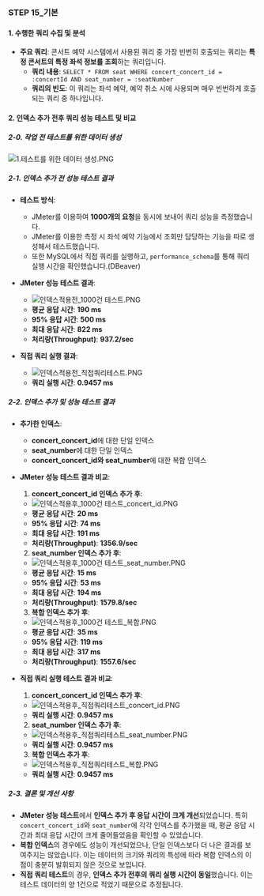### **STEP 15_기본**

#### **1. 수행한 쿼리 수집 및 분석**

- **주요 쿼리**: 콘서트 예약 시스템에서 사용된 쿼리 중 가장 빈번히 호출되는 쿼리는 **특정 콘서트의 특정 좌석 정보를 조회**하는 쿼리입니다.
  - **쿼리 내용**: `SELECT * FROM seat WHERE concert_concert_id = :concertId AND seat_number = :seatNumber`
  - **쿼리의 빈도**: 이 쿼리는 좌석 예약, 예약 취소 시에 사용되며 매우 빈번하게 호출되는 쿼리 중 하나입니다.

#### **2. 인덱스 추가 전후 쿼리 성능 테스트 및 비교**
##### **2-0. 작업 전 테스트를 위한 데이터 생성**
![1.테스트를 위한 데이터 생성.PNG](..%2F..%2FDesktop%2F1.%ED%85%8C%EC%8A%A4%ED%8A%B8%EB%A5%BC%20%EC%9C%84%ED%95%9C%20%EB%8D%B0%EC%9D%B4%ED%84%B0%20%EC%83%9D%EC%84%B1.PNG)
##### **2-1. 인덱스 추가 전 성능 테스트 결과**
- **테스트 방식**:
  - JMeter를 이용하여 **1000개의 요청**을 동시에 보내어 쿼리 성능을 측정했습니다.
  - JMeter를 이용한 측정 시 좌석 예약 기능에서 조회만 담당하는 기능을 따로 생성해서 테스트했습니다.
  - 또한 MySQL에서 직접 쿼리를 실행하고, `performance_schema`를 통해 쿼리 실행 시간을 확인했습니다.(DBeaver)

- **JMeter 성능 테스트 결과**:
  - ![인덱스적용전_1000건 테스트.PNG](..%2F..%2FDesktop%2F%EC%9D%B8%EB%8D%B1%EC%8A%A4%EC%A0%81%EC%9A%A9%EC%A0%84_1000%EA%B1%B4%20%ED%85%8C%EC%8A%A4%ED%8A%B8.PNG)
  - **평균 응답 시간**: **190 ms**
  - **95% 응답 시간**: **500 ms**
  - **최대 응답 시간**: **822 ms**
  - **처리량(Throughput)**: **937.2/sec**

- **직접 쿼리 실행 결과**:
  - ![인덱스적용전_직접쿼리테스트.PNG](..%2F..%2FDesktop%2F%EC%9D%B8%EB%8D%B1%EC%8A%A4%EC%A0%81%EC%9A%A9%EC%A0%84_%EC%A7%81%EC%A0%91%EC%BF%BC%EB%A6%AC%ED%85%8C%EC%8A%A4%ED%8A%B8.PNG)
  - **쿼리 실행 시간**: **0.9457 ms**

##### **2-2. 인덱스 추가 및 성능 테스트 결과**

- **추가한 인덱스**:
  - **concert_concert_id**에 대한 단일 인덱스
  - **seat_number**에 대한 단일 인덱스
  - **concert_concert_id와 seat_number**에 대한 복합 인덱스

- **JMeter 성능 테스트 결과 비교**:
  1. **concert_concert_id 인덱스 추가 후**:
    - ![인덱스적용후_1000건 테스트_concert_id.PNG](..%2F..%2FDesktop%2F%EC%9D%B8%EB%8D%B1%EC%8A%A4%EC%A0%81%EC%9A%A9%ED%9B%84_1000%EA%B1%B4%20%ED%85%8C%EC%8A%A4%ED%8A%B8_concert_id.PNG)
    - **평균 응답 시간**: **20 ms**
    - **95% 응답 시간**: **74 ms**
    - **최대 응답 시간**: **191 ms**
    - **처리량(Throughput)**: **1356.9/sec**

  2. **seat_number 인덱스 추가 후**:
    - ![인덱스적용후_1000건 테스트_seat_number.PNG](..%2F..%2FDesktop%2F%EC%9D%B8%EB%8D%B1%EC%8A%A4%EC%A0%81%EC%9A%A9%ED%9B%84_1000%EA%B1%B4%20%ED%85%8C%EC%8A%A4%ED%8A%B8_seat_number.PNG)
    - **평균 응답 시간**: **15 ms**
    - **95% 응답 시간**: **53 ms**
    - **최대 응답 시간**: **194 ms**
    - **처리량(Throughput)**: **1579.8/sec**

  3. **복합 인덱스 추가 후**:
    - ![인덱스적용후_1000건 테스트_복합.PNG](..%2F..%2FDesktop%2F%EC%9D%B8%EB%8D%B1%EC%8A%A4%EC%A0%81%EC%9A%A9%ED%9B%84_1000%EA%B1%B4%20%ED%85%8C%EC%8A%A4%ED%8A%B8_%EB%B3%B5%ED%95%A9.PNG)
    - **평균 응답 시간**: **35 ms**
    - **95% 응답 시간**: **119 ms**
    - **최대 응답 시간**: **317 ms**
    - **처리량(Throughput)**: **1557.6/sec**

- **직접 쿼리 실행 테스트 결과 비교**:
  1. **concert_concert_id 인덱스 추가 후**:
    - ![인덱스적용후_직접쿼리테스트_concert_id.PNG](..%2F..%2FDesktop%2F%EC%9D%B8%EB%8D%B1%EC%8A%A4%EC%A0%81%EC%9A%A9%ED%9B%84_%EC%A7%81%EC%A0%91%EC%BF%BC%EB%A6%AC%ED%85%8C%EC%8A%A4%ED%8A%B8_concert_id.PNG)
    - **쿼리 실행 시간**: **0.9457 ms**
  2. **seat_number 인덱스 추가 후**:
    - ![인덱스적용후_직접쿼리테스트_seat_number.PNG](..%2F..%2FDesktop%2F%EC%9D%B8%EB%8D%B1%EC%8A%A4%EC%A0%81%EC%9A%A9%ED%9B%84_%EC%A7%81%EC%A0%91%EC%BF%BC%EB%A6%AC%ED%85%8C%EC%8A%A4%ED%8A%B8_seat_number.PNG)
    - **쿼리 실행 시간**: **0.9457 ms**
  3. **복합 인덱스 추가 후**:
    - ![인덱스적용후_직접쿼리테스트_복합.PNG](..%2F..%2FDesktop%2F%EC%9D%B8%EB%8D%B1%EC%8A%A4%EC%A0%81%EC%9A%A9%ED%9B%84_%EC%A7%81%EC%A0%91%EC%BF%BC%EB%A6%AC%ED%85%8C%EC%8A%A4%ED%8A%B8_%EB%B3%B5%ED%95%A9.PNG)
    - **쿼리 실행 시간**: **0.9457 ms**

##### **2-3. 결론 및 개선 사항**
- **JMeter 성능 테스트**에서 **인덱스 추가 후 응답 시간이 크게 개선**되었습니다. 특히 `concert_concert_id`와 `seat_number`에 각각 인덱스를 추가했을 때, 평균 응답 시간과 최대 응답 시간이 크게 줄어들었음을 확인할 수 있었습니다.
- **복합 인덱스**의 경우에도 성능이 개선되었으나, 단일 인덱스보다 더 나은 결과를 보여주지는 않았습니다. 이는 데이터의 크기와 쿼리의 특성에 따라 복합 인덱스의 이점이 충분히 발휘되지 않은 것으로 보입니다.
- **직접 쿼리 테스트**의 경우, **인덱스 추가 전후의 쿼리 실행 시간이 동일**했습니다. 이는 테스트 데이터의 양 1건으로 적었기 때문으로 추정됩니다.